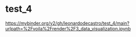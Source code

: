 # test_4
https://mybinder.org/v2/gh/leonardodecastro/test_4/main?urlpath=%2Fvoila%2Frender%2F3_data_visualization.ipynb
